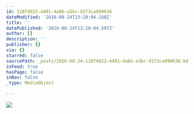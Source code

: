 ```yaml
---
id: 11074822-4401-4a6b-a3bc-9273ca090638
dateModified: '2016-08-24T13:20:04.188Z'
title: ''
datePublished: '2016-08-24T13:20:04.597Z'
author: []
description: ''
publisher: {}
via: {}
starred: false
sourcePath: _posts/2016-08-24-11074822-4401-4a6b-a3bc-9273ca090638.md
inFeed: true
hasPage: false
inNav: false
_type: MediaObject

---
```

![](https://the-grid-user-content.s3-us-west-2.amazonaws.com/223124c1-d322-4a65-a007-a82a9b72ad7d.jpg)